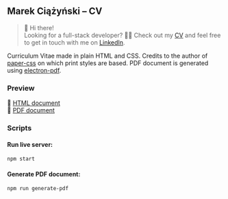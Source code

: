 ## Marek Ciążyński – CV

> 👋 Hi there!  
> Looking for a full-stack developer? 👨‍💻
> Check out my [CV](./index.pdf) and feel free to get in touch with me on [LinkedIn](https://www.linkedin.com/in/marek-ci%C4%85%C5%BCy%C5%84ski/).

Curriculum Vitae made in plain HTML and CSS. Credits to the author of [paper-css](https://www.npmjs.com/package/paper-css) on which print styles are based. PDF document is generated using [electron-pdf](https://www.npmjs.com/package/electron-pdf).

### Preview
📘 [HTML document](https://rawcdn.githack.com/marek-ciazynski/cv/119af3debad7754f632c55ddf56eaaba52ceee78/index.html)  
📕 [PDF document](./index.pdf)  

### Scripts
#### Run live server:
```
npm start
```

#### Generate PDF document:
```
npm run generate-pdf
```
